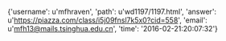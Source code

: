 {'username': u'mfhraven', 'path': u'wd1197/1197.html', 'answer': u'https://piazza.com/class/i5j09fnsl7k5x0?cid=558', 'email': u'mfh13@mails.tsinghua.edu.cn', 'time': '2016-02-21:20:07:32'}